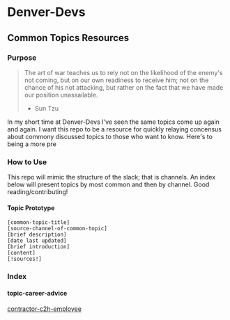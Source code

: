 # Denver-Devs

## Common Topics Resources

### Purpose
> The art of war teaches us to rely not on the likelihood of the enemy's not coming, but on our own readiness to receive him; not on the chance of his not attacking, but rather on the fact that we have made our position unassailable. 
> - Sun Tzu

In my short time at Denver-Devs I've seen the same topics come up again and again. I want this repo to be a resource for quickly relaying concensus about commony discussed topics to those who want to know. Here's to being a more pre

### How to Use
This repo will mimic the structure of the slack; that is channels. An index below will present topics by most common and then by channel.
Good reading/contributing!

#### Topic Prototype
```
[common-topic-title]
[source-channel-of-common-topic]
[brief description]
[date last updated]
[brief introduction]
[content]
[!sources!]
```

### Index
#### topic-career-advice
[contractor-c2h-employee](https://github.com/abelgoodwin1988/denver-devs_common-topics/blob/master/channels/topic-career-advice/contractor-c2h-employee.md)

